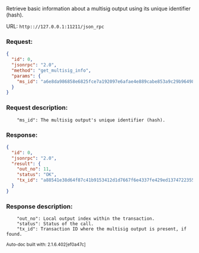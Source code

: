 Retrieve basic information about a multisig output using its unique identifier (hash).

URL: ```http:://127.0.0.1:11211/json_rpc```
### Request: 
```json
{
  "id": 0,
  "jsonrpc": "2.0",
  "method": "get_multisig_info",
  "params": {
    "ms_id": "a6e8da986858e6825fce7a192097e6afae4e889cabe853a9c29b964985b23da8"
  }
}
```
### Request description: 
```
    "ms_id": The multisig output's unique identifier (hash).

```
### Response: 
```json
{
  "id": 0,
  "jsonrpc": "2.0",
  "result": {
    "out_no": 11,
    "status": "OK",
    "tx_id": "a88541e38d64f87c41b9153412d1d7667f6e4337fe429ed1374722355fa7b423"
  }
}
```
### Response description: 
```
    "out_no": Local output index within the transaction.
    "status": Status of the call.
    "tx_id": Transaction ID where the multisig output is present, if found.

```
<sub>Auto-doc built with: 2.1.6.402[ef0a47c]</sub>
